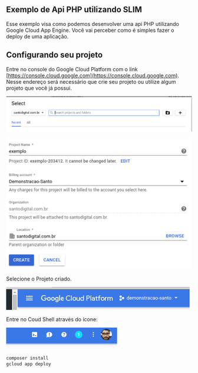 Exemplo de Api PHP utilizando SLIM
---

Esse exemplo visa como podemos desenvolver uma api PHP utilizando Google Cloud App Engine. 
Você vai perceber como é simples fazer o deploy de uma aplicação.

Configurando seu projeto
---

Entre no console do Google Cloud Platform com o link [https://console.cloud.google.com](https://console.cloud.google.com). Nesse endereço será necessário que crie seu projeto ou utilize algum projeto que você já possui.

![Criação do projeto](imagens/create_project1.png)

![Criação do projeto](imagens/create_project2.png)

Selecione o Projeto criado.

![Selecione o projeto](imagens/select..png)

Entre no Coud Shell através do ícone:

![Selecione o projeto](imagens/cloudshell.png)


```
composer install
gcloud app deploy

```


